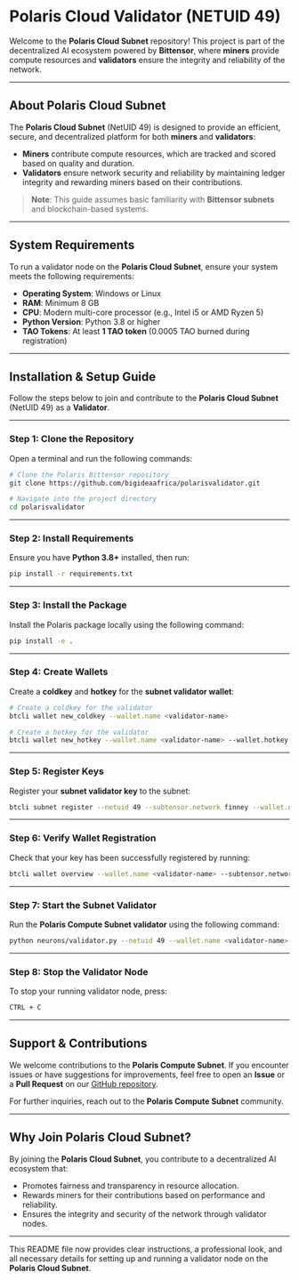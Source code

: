 # **Polaris Cloud Validator (NETUID 49)**

Welcome to the **Polaris Cloud Subnet** repository! This project is part of the decentralized AI ecosystem powered by **Bittensor**, where **miners** provide compute resources and **validators** ensure the integrity and reliability of the network.

---

## **About Polaris Cloud Subnet**
The **Polaris Cloud Subnet** (NetUID 49) is designed to provide an efficient, secure, and decentralized platform for both **miners** and **validators**:
- **Miners** contribute compute resources, which are tracked and scored based on quality and duration.
- **Validators** ensure network security and reliability by maintaining ledger integrity and rewarding miners based on their contributions.

> **Note**: This guide assumes basic familiarity with **Bittensor subnets** and blockchain-based systems.

---

## **System Requirements**
To run a validator node on the **Polaris Cloud Subnet**, ensure your system meets the following requirements:

- **Operating System**: Windows or Linux
- **RAM**: Minimum 8 GB
- **CPU**: Modern multi-core processor (e.g., Intel i5 or AMD Ryzen 5)
- **Python Version**: Python 3.8 or higher
- **TAO Tokens**: At least **1 TAO token** (0.0005 TAO burned during registration)

---

## **Installation & Setup Guide**
Follow the steps below to join and contribute to the **Polaris Cloud Subnet** (NetUID 49) as a **Validator**.

---

### **Step 1: Clone the Repository**
Open a terminal and run the following commands:

```bash
# Clone the Polaris Bittensor repository
git clone https://github.com/bigideaafrica/polarisvalidator.git

# Navigate into the project directory
cd polarisvalidator
```

---

### **Step 2: Install Requirements**
Ensure you have **Python 3.8+** installed, then run:

```bash
pip install -r requirements.txt
```

---

### **Step 3: Install the Package**
Install the Polaris package locally using the following command:

```bash
pip install -e .
```

---

### **Step 4: Create Wallets**
Create a **coldkey** and **hotkey** for the **subnet validator wallet**:

```bash
# Create a coldkey for the validator
btcli wallet new_coldkey --wallet.name <validator-name>

# Create a hotkey for the validator
btcli wallet new_hotkey --wallet.name <validator-name> --wallet.hotkey default
```

---

### **Step 5: Register Keys**
Register your **subnet validator key** to the subnet:

```bash
btcli subnet register --netuid 49 --subtensor.network finney --wallet.name <validator-name> --wallet.hotkey default
```

---

### **Step 6: Verify Wallet Registration**
Check that your key has been successfully registered by running:

```bash
btcli wallet overview --wallet.name <validator-name> --subtensor.network finney
```

---

### **Step 7: Start the Subnet Validator**
Run the **Polaris Compute Subnet validator** using the following command:

```bash
python neurons/validator.py --netuid 49 --wallet.name <validator-name> --wallet.hotkey default --logging.debug
```

---

### **Step 8: Stop the Validator Node**
To stop your running validator node, press:

```bash
CTRL + C
```

---

## **Support & Contributions**
We welcome contributions to the **Polaris Compute Subnet**. If you encounter issues or have suggestions for improvements, feel free to open an **Issue** or a **Pull Request** on our [GitHub repository](https://github.com/tobiusaolo/Polaris_bittensor).

For further inquiries, reach out to the **Polaris Compute Subnet** community.

---

## **Why Join Polaris Cloud Subnet?**
By joining the **Polaris Cloud Subnet**, you contribute to a decentralized AI ecosystem that:
- Promotes fairness and transparency in resource allocation.
- Rewards miners for their contributions based on performance and reliability.
- Ensures the integrity and security of the network through validator nodes.

---

This README file now provides clear instructions, a professional look, and all necessary details for setting up and running a validator node on the **Polaris Cloud Subnet**.